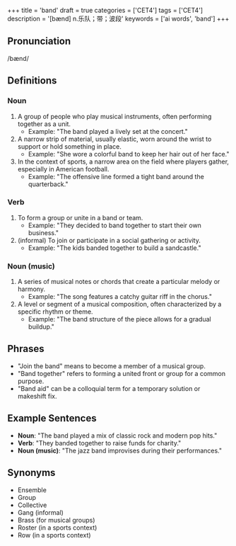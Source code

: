 +++
title = 'band'
draft = true
categories = ['CET4']
tags = ['CET4']
description = '[bænd] n.乐队；带；波段'
keywords = ['ai words', 'band']
+++

## Pronunciation
/bænd/

## Definitions
### Noun
1. A group of people who play musical instruments, often performing together as a unit.
   - Example: "The band played a lively set at the concert."
2. A narrow strip of material, usually elastic, worn around the wrist to support or hold something in place.
   - Example: "She wore a colorful band to keep her hair out of her face."
3. In the context of sports, a narrow area on the field where players gather, especially in American football.
   - Example: "The offensive line formed a tight band around the quarterback."

### Verb
1. To form a group or unite in a band or team.
   - Example: "They decided to band together to start their own business."
2. (informal) To join or participate in a social gathering or activity.
   - Example: "The kids banded together to build a sandcastle."

### Noun (music)
1. A series of musical notes or chords that create a particular melody or harmony.
   - Example: "The song features a catchy guitar riff in the chorus."
2. A level or segment of a musical composition, often characterized by a specific rhythm or theme.
   - Example: "The band structure of the piece allows for a gradual buildup."

## Phrases
- "Join the band" means to become a member of a musical group.
- "Band together" refers to forming a united front or group for a common purpose.
- "Band aid" can be a colloquial term for a temporary solution or makeshift fix.

## Example Sentences
- **Noun**: "The band played a mix of classic rock and modern pop hits."
- **Verb**: "They banded together to raise funds for charity."
- **Noun (music)**: "The jazz band improvises during their performances."

## Synonyms
- Ensemble
- Group
- Collective
- Gang (informal)
- Brass (for musical groups)
- Roster (in a sports context)
- Row (in a sports context)
